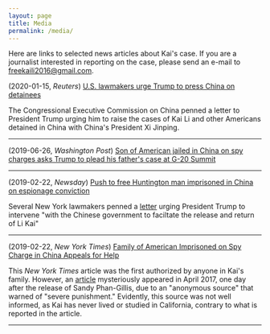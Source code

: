 ```yaml
---
layout: page
title: Media
permalink: /media/
---
```


Here are links to selected news articles about Kai's case. If you are a journalist interested in reporting on the case, please send an e-mail to freekaili2016@gmail.com.

(2020-01-15, *Reuters*) [U.S. lawmakers urge Trump to press China on detainees](https://www.reuters.com/article/us-usa-china-detainees/u-s-lawmakers-urge-trump-to-press-china-on-detainees-idUSKBN1ZD2S0)

The Congressional Executive Commission on China penned a letter to President Trump urging him to raise the cases of Kai Li and other Americans detained in China with China's President Xi Jinping.

---

(2019-06-26, *Washington Post*) [Son of American jailed in China on spy charges asks Trump to plead his father's case at G-20 Summit](https://www.washingtonpost.com/world/asia_pacific/son-of-american-jailed-in-china-on-spy-charges-asks-trump-to-plead-his-fathers-case-at-g-20-summit/2019/06/26/52270f06-9749-11e9-9a16-dc551ea5a43b_story.html) 

---

(2019-02-22, *Newsday*) [Push to free Huntington man imprisoned in China on espionage conviction](https://www.newsday.com/long-island/suffolk/china-huntington-imprisoned-espionage-1.27639872)

Several New York lawmakers penned a [letter](https://int.nyt.com/data/documenthelper/630-lawmakers-letter/564ec7cd3778c907d471/optimized/full.pdf#page=1) urging President Trump to intervene "with the Chinese government to faciltate the release and return of Li Kai" 


---

(2019-02-22, *New York Times*) [Family of American Imprisoned on Spy Charge in China Appeals for Help](https://www.nytimes.com/2019/02/22/world/asia/china-american-spying-kai-li.html) 


This *New York Times* article was the first authorized by anyone in Kai's family. However, an [article](https://www.upi.com/Top_News/World-News/2017/04/27/Report-China-detained-American-on-charges-of-spying-for-FBI/1581493317911/) mysteriously appeared in April 2017, one day after the release of Sandy Phan-Gillis, due to an "anonymous source" that warned of "severe punishment." Evidently, this source was not well informed, as Kai has never lived or studied in California, contrary to what is reported in the article.

---










